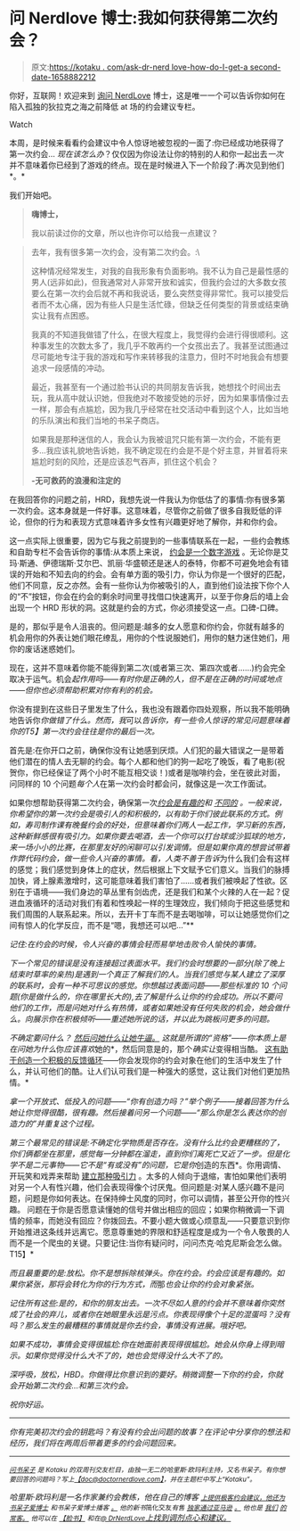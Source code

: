 # 问 Nerdlove 博士:我如何获得第二次约会？

> 原文:[https://kotaku . com/ask-dr-nerd love-how-do-I-get-a second-date-1658882212](https://kotaku.com/ask-dr-nerdlove-how-do-i-get-a-second-date-1658882212)

你好，互联网！欢迎来到 [询问 NerdLove](http://kotaku.com/askdrnerdlove) 博士，这是唯一一个可以告诉你如何在陷入孤独的狄拉克之海之前降低 at 场的约会建议专栏。

Watch

本周，是时候来看看约会建议中令人惊讶地被忽视的一面了:你已经成功地获得了第一次约会… *现在该怎么办*？仅仅因为你设法让你的特别的人和你一起出去*一次*并不意味着你已经到了游戏的终点。现在是时候进入下一个阶段了:再次见到他们*。*

我们开始吧。

> **嗨博士，**
> 
> 我以前读过你的文章，所以也许你可以给我一点建议？

> 去年，我有很多第一次约会，没有第二次约会。:\
> 
> 这种情况经常发生，对我的自我形象有负面影响。我不认为自己是最性感的男人(远非如此)，但我通常对人非常开放和诚实，但我约会过的大多数女孩要么在第一次约会后就不再和我说话，要么突然变得非常忙。我可以接受后者而不太心痛，因为有些人只是生活忙碌，但缺乏任何类型的背景或结束确实让我有点困惑。
> 
> 我真的不知道我做错了什么，在很大程度上，我觉得约会进行得很顺利。这种事发生的次数太多了，我几乎不敢再约一个女孩出去了。我甚至试图通过尽可能地专注于我的游戏和写作来转移我的注意力，但时不时地我会有想要追求一段感情的冲动。
> 
> 最近，我甚至有一个通过脸书认识的共同朋友告诉我，她想找个时间出去玩，我从高中就认识她，但我绝对不敢接受她的示好，因为如果事情像过去一样，那会有点尴尬，因为我几乎经常在社交活动中看到这个人，比如当地的乐队演出和我们当地的书呆子商店。
> 
> 如果我是那种迷信的人，我会认为我被诅咒只能有第一次约会，不能有更多...我应该礼貌地告诉她，我不确定现在约会是不是个好主意，并冒着将来尴尬时刻的风险，还是应该忍气吞声，抓住这个机会？
> 
> **-无可救药的浪漫和注定的**

在我回答你的问题之前，HRD，我想先说一件我认为你低估了的事情:你有很多第一次约会。这本身就是一件好事。这意味着，尽管你之前做了很多自我贬低的评论，但你的行为和表现方式意味着许多女性有兴趣更好地了解你，并和你约会。

这一点实际上很重要，因为它与我之前提到的一些事情联系在一起，一些约会教练和自助专栏不会告诉你的事情:从本质上来说， [约会是一个数字游戏](http://kotaku.com/ask-dr-nerdlove-dating-on-hard-mode-1641724259) 。无论你是艾玛·斯通、伊德瑞斯·艾尔巴、凯丽·华盛顿还是迷人的泰特，你都不可避免地会有错误的开始和不知去向的约会。会有单方面的吸引力，你认为你是一个很好的匹配，他们不同意，反之亦然。会有一些你认为你被吸引的人，直到他们设法按下你个人的“不”按钮，你会在约会的剩余时间里寻找借口快速离开，以至于你身后的墙上会出现一个 HRD 形状的洞。这就是约会的方式，你必须接受这一点。口碑-口碑。

是的，那似乎是令人沮丧的。但问题是:越多的女人愿意和你约会，你就有越多的机会用你的外表让她们眼花缭乱，用你的个性说服她们，用你的魅力迷住她们，用你的废话迷惑她们。

现在，这并不意味着你能不能得到第二次(或者第三次、第四次或者……)约会完全取决于运气。机会*起作用吗——有时你是正确的人，但不是在正确的时间或地点——但你也必须帮助积累对你有利的机会。*

你没有提到在这些日子里发生了什么，我也没有跟着你四处观察，所以我不能明确地告诉你*你做错了什么。然而，我*可以*告诉你，有一些令人惊讶的常见问题意味着你的T5】第一次约会往往是你的最后一次。*

首先是:在你开口之前，确保你没有让她感到厌烦。人们犯的最大错误之一是带着他们潜在的情人去无聊的约会。每个人都和他们的狗一起吃了晚饭，看了电影(祝贺你，你已经保证了两个小时不能互相交谈！)或者是咖啡约会，坐在彼此对面，问同样的 10 个问题*每个人*在第一次约会时都会问，就像这是一次工作面试。

如果你想帮助获得第二次约会，确保第一次[*约会是有趣的*](http://www.doctornerdlove.com/2012/02/awesome-first-dates/all/1/)*和 [*不同的*](http://www.doctornerdlove.com/2012/08/more-awesome-first-dates/all/1/) 。一般来说，你希望你的第一次约会是吸引人的和积极的，以有助于你们彼此联系的方式。例如，寿司制作课有晚餐约会的好处，但意味着你们两人一起工作，学习新的东西，这种新鲜感很有吸引力。如果你要去喝酒，去一个你可以打台球或沙狐球的地方，来一场小小的比赛，在那里友好的闲聊可以引发调情。但是如果你真的想尝试带着作弊代码约会，做一些令人兴奋的事情。看，人类不善于告诉*为什么我们会有这样的感觉；我们感觉到身体上的症状，然后根据上下文赋予它们意义。当我们的脉搏加快，肾上腺素激增时，这可能意味着我们害怕了……或者我们被唤起了性欲。区别在于语境——我们身边的草丛里有剑齿虎，还是我们和某个火辣的人在一起？促进血液循环的活动对我们有着和性唤起一样的生理效应，我们倾向于把这些感觉和我们周围的人联系起来。所以，去开卡丁车而不是去喝咖啡，可以让她感觉你们之间有惊人的化学反应，而不是“嗯，我想还可以吧…”**

*记住:在约会的时候，令人兴奋的事情会轻而易举地击败令人愉快的事情。*

*下一个常见的错误是没有连接超过表面水平。我们约会时想要的一部分(除了晚上结束时草率的亲热)是遇到一个真正了解我们的人。当我们感觉与某人建立了深厚的联系时，会有一种不可思议的感觉。你想越过表面问题——那些标准的 10 个问题(你是做什么的，你在哪里长大的),去了解是什么让你的约会成功。所以不要问他们的工作，而是问她对什么有热情，或者如果她没有任何失败的机会，她会做什么。*向*展示你在积极倾听——重述她所说的话，并以此为跳板问更多的问题。*

*不确定要问什么？ [然后问她什么让她牛逼。](http://www.doctornerdlove.com/2012/11/get-what-you-want-dating/) 这就是所谓的“资格”——你本质上是在问她为什么*你*应该喜欢*她的*，然后同意是的，那个*确实让*变得相当酷。 [这有助于创造一个积极的反馈循环](http://www.doctornerdlove.com/2012/07/chemistry-emotional-engagement/)——你会发现你的约会对象在他们的生活中发生了什么，并认可他们的酷。让人们认可我们是一种强大的感觉，这让我们对他们更加热情。*

*拿一个开放式、低投入的问题——“你有创造力吗？”举个例子——接着回答为什么她让你觉得很酷，很有趣。然后接着问另一个问题——“那么你是怎么表达你的创造力的”并重复这个过程。*

*第三个最常见的错误是:不确定化学物质是否存在。没有什么比约会更糟糕的了，你们俩都坐在那里，感觉每一分钟都在溜走，直到你们离死亡又近了一步。但是化学不是二元事物——它不是“有或没有”的问题，它是你*创造的东西*。你用调情、开玩笑和戏弄来帮助 [建立那种吸引力](http://www.doctornerdlove.com/2012/07/chemistry-sexual-tension/all/1/) 。太多的人倾向于退缩，害怕如果他们表明对另一个人有性兴趣，他们会表现得像个讨厌鬼。但问题是:对某人感兴趣不是问题，问题是你如何表达。在保持绅士风度的同时，你可以调情，甚至公开你的性兴趣。 问题在于你是否愿意读懂她的信号并做出相应的回应；如果你稍微调一下调情的频率，而她没有回应？你拨回去。不要小题大做或心烦意乱——只要意识到你开始推进这条线并远离它。愿意尊重她的界限和舒适程度是成为一个令人敬畏的人而不是一个爬虫的关键。只要记住:当你有疑问时，问问杰克·哈克尼斯会怎么做。T15】*

*而且最重要的是:*放松*。你不是想拆除核弹头。你在约会。约会应该是有趣的。如果你紧张，那将会转化为你的行为方式，而*那*也会让你的约会对象紧张。*

*记住所有这些:*是的，和你的朋友*出去。一次不尽如人意的约会并不意味着你突然成了社会的弃儿，或者你在她眼里永远是污点。你表现得像个十足的混蛋吗？没有吗？那么发生的最糟糕的事情就是你去约会，事情没有进展。哦好吧。*

*如果不成功，事情会变得很尴尬:你在她面前表现得很尴尬。她会从你身上得到暗示。如果你觉得没什么大不了的，她也会觉得没什么大不了的。*

*深呼吸，放松，HBD。你做得比你意识到的要好。稍微调整一下你的约会，你就会开始第二次约会…和第三次约会。*

*祝你好运。*

* * *

*你有完美初次约会的钥匙吗？有没有约会出问题的故事？在评论中分享你的想法和经历，我们将在两周后带着更多的约会问题回来。*

* * *

*[<small>问书呆子</small>](http://kotaku.com/askdrnerdlove) <small>是 *Kotaku* 的双周刊交友栏目，由独一无二的哈里斯·欧玛利主持，又名书呆子。有你想要回答的问题吗？写上</small>[<small>【doc@doctornerdlove.com】</small>](mailto:doc@doctornerdlove.com)<small>，并在主题栏中写上“Kotaku”。</small>*

*哈里斯·欧玛利是一名作家兼约会教练，他在自己的博客 [<small>上提供极客约会建议，他还为书呆子爱博士</small>](http://www.doctornerdlove.com/) <small>和书呆子爱博士播客</small> [<small>。</small>](https://kotaku.com/ask-dr-nerdlove-im-worried-my-girlfriend-doesnt-actu-1630640756) <small>他的新书*简化交友*有售</small> [<small>独家通过亚马逊</small>](http://bit.ly/simplifieddating) [<small>。</small>](http://kotaku.com/ask-dr-nerdlove-will-i-always-be-an-overweight-virgi-1647275166) <small>他也是</small> [<small>我们</small>](http://oneofus.net/) [<small>的常客。</small>](http://kotaku.com/ask-dr-nerdlove-i-cant-get-over-an-affair-with-my-mar-1573528327) <small>他可以在</small> [<small>【脸书】</small>](http://facebook.com/DrNerdLove) <small>和在</small>[<small>@ DrNerdLove</small>](http://twitter.com/DrNerdLove)[上找到调剂点心和建议。](http://kotaku.com/ask-dr-nerdlove-do-women-have-it-easier-in-dating-1596566465)*